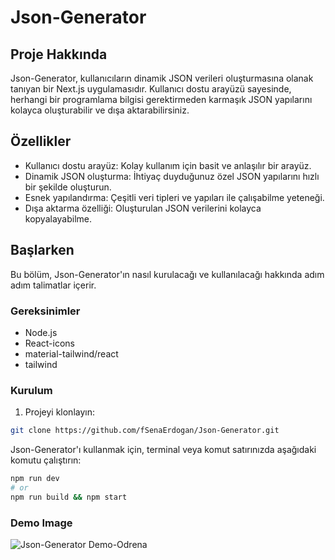 # Json-Generator

## Proje Hakkında

Json-Generator, kullanıcıların dinamik JSON verileri oluşturmasına olanak tanıyan bir Next.js uygulamasıdır. Kullanıcı dostu arayüzü sayesinde, herhangi bir programlama bilgisi gerektirmeden karmaşık JSON yapılarını kolayca oluşturabilir ve dışa aktarabilirsiniz.

## Özellikler

- Kullanıcı dostu arayüz: Kolay kullanım için basit ve anlaşılır bir arayüz.
- Dinamik JSON oluşturma: İhtiyaç duyduğunuz özel JSON yapılarını hızlı bir şekilde oluşturun.
- Esnek yapılandırma: Çeşitli veri tipleri ve yapıları ile çalışabilme yeteneği.
- Dışa aktarma özelliği: Oluşturulan JSON verilerini kolayca kopyalayabilme.

## Başlarken

Bu bölüm, Json-Generator'ın nasıl kurulacağı ve kullanılacağı hakkında adım adım talimatlar içerir.

### Gereksinimler

- Node.js
- React-icons
- material-tailwind/react
- tailwind

### Kurulum

1. Projeyi klonlayın:
```bash
git clone https://github.com/fSenaErdogan/Json-Generator.git
```
Json-Generator'ı kullanmak için, terminal veya komut satırınızda aşağıdaki komutu çalıştırın:

```bash
npm run dev
# or
npm run build && npm start
```


### Demo Image
![Json-Generator Demo-Odrena](https://i.hizliresim.com/26ebgx5.png)